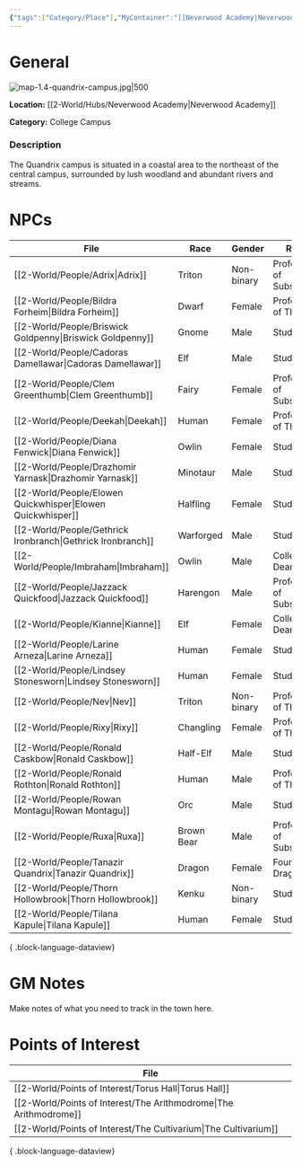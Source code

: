 ```yaml
---
{"tags":["Category/Place"],"MyContainer":"[[Neverwood Academy|Neverwood Academy]]","MyCategory":"College Campus","obsidianUIMode":"preview","image":"map-1.4-quandrix-campus.jpg","dg-publish":true,"permalink":"/2-world/places/quandrix-campus/","dgPassFrontmatter":true,"updated":"2025-09-29T14:32:48.000+01:00"}
---
```



# General

![map-1.4-quandrix-campus.jpg|500](/img/user/z_Assets/Campus%20Maps/map-1.4-quandrix-campus.jpg)

**Location:** [[2-World/Hubs/Neverwood Academy\|Neverwood Academy]]

**Category:** College Campus

### Description
The Quandrix campus is situated in a coastal area to the northeast of the central campus, surrounded by lush woodland and abundant rivers and streams.

# NPCs

| File                                                           | Race       | Gender     | Role                   |
| -------------------------------------------------------------- | ---------- | ---------- | ---------------------- |
| [[2-World/People/Adrix\|Adrix]]                             | Triton     | Non-binary | Professor of Substance |
| [[2-World/People/Bildra Forheim\|Bildra Forheim]]           | Dwarf      | Female     | Professor of Theory    |
| [[2-World/People/Briswick Goldpenny\|Briswick Goldpenny]]   | Gnome      | Male       | Student                |
| [[2-World/People/Cadoras Damellawar\|Cadoras Damellawar]]   | Elf        | Male       | Student                |
| [[2-World/People/Clem Greenthumb\|Clem Greenthumb]]         | Fairy      | Female     | Professor of Substance |
| [[2-World/People/Deekah\|Deekah]]                           | Human      | Female     | Professor of Theory    |
| [[2-World/People/Diana Fenwick\|Diana Fenwick]]             | Owlin      | Female     | Student                |
| [[2-World/People/Drazhomir Yarnask\|Drazhomir Yarnask]]     | Minotaur   | Male       | Student                |
| [[2-World/People/Elowen Quickwhisper\|Elowen Quickwhisper]] | Halfling   | Female     | Student                |
| [[2-World/People/Gethrick Ironbranch\|Gethrick Ironbranch]] | Warforged  | Male       | Student                |
| [[2-World/People/Imbraham\|Imbraham]]                       | Owlin      | Male       | College Dean           |
| [[2-World/People/Jazzack Quickfood\|Jazzack Quickfood]]     | Harengon   | Male       | Professor of Substance |
| [[2-World/People/Kianne\|Kianne]]                           | Elf        | Female     | College Dean           |
| [[2-World/People/Larine Arneza\|Larine Arneza]]             | Human      | Female     | Student                |
| [[2-World/People/Lindsey Stonesworn\|Lindsey Stonesworn]]   | Human      | Female     | Student                |
| [[2-World/People/Nev\|Nev]]                                 | Triton     | Non-binary | Professor of Theory    |
| [[2-World/People/Rixy\|Rixy]]                               | Changling  | Female     | Professor of Theory    |
| [[2-World/People/Ronald Caskbow\|Ronald Caskbow]]           | Half-Elf   | Male       | Student                |
| [[2-World/People/Ronald Rothton\|Ronald Rothton]]           | Human      | Male       | Professor of Theory    |
| [[2-World/People/Rowan Montagu\|Rowan Montagu]]             | Orc        | Male       | Student                |
| [[2-World/People/Ruxa\|Ruxa]]                               | Brown Bear | Male       | Professor of Substance |
| [[2-World/People/Tanazir Quandrix\|Tanazir Quandrix]]       | Dragon     | Female     | Founder Dragon         |
| [[2-World/People/Thorn Hollowbrook\|Thorn Hollowbrook]]     | Kenku      | Non-binary | Student                |
| [[2-World/People/Tilana Kapule\|Tilana Kapule]]             | Human      | Female     | Student                |

{ .block-language-dataview}

# GM Notes

Make notes of what you need to track in the town here. 


# Points of Interest

| File                                                                 |
| -------------------------------------------------------------------- |
| [[2-World/Points of Interest/Torus Hall\|Torus Hall]]             |
| [[2-World/Points of Interest/The Arithmodrome\|The Arithmodrome]] |
| [[2-World/Points of Interest/The Cultivarium\|The Cultivarium]]   |

{ .block-language-dataview}
